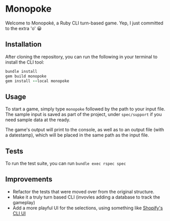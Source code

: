 # Monopoke

Welcome to Monopoké, a Ruby CLI turn-based game.  Yep, I just committed to the extra 'o' 😀

## Installation
After cloning the repository, you can run the following in your terminal to install the CLI tool:

```ruby
bundle install
gem build monopoke
gem install --local monopoke
```

## Usage
To start a game, simply type `monopoke`  followed by the path to your input file.  The sample input is saved as part of the project, under `spec/support` if you need sample data at the ready.

The game's output will print to the console, as well as to an output file (with a datestamp), which will be placed in the same path as the input file.

## Tests
To run the test suite, you can run `bundle exec rspec spec`

## Improvements
- Refactor the tests that were moved over from the original structure.
- Make it a truly turn based CLI (invovles adding a database to track the gameplay)
- Add a more playful UI for the selections, using something like [Shopify's CLI UI](https://github.com/Shopify/cli-ui)